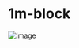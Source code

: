 # 1m-block
![image](https://github.com/kth9245/1m-block/assets/82037797/8685f0fa-6335-4786-bc9a-e704e4754a31)
